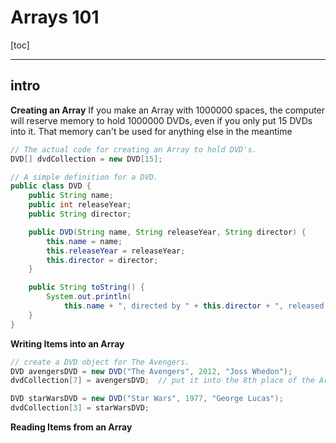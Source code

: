
# Arrays 101

[toc]

---

## intro

**Creating an Array**
If you make an Array with 1000000 spaces, the computer will reserve memory to hold 1000000 DVDs, even if you only put 15 DVDs into it. That memory can't be used for anything else in the meantime

```java
// The actual code for creating an Array to hold DVD's.
DVD[] dvdCollection = new DVD[15];

// A simple definition for a DVD.
public class DVD {
    public String name;
    public int releaseYear;
    public String director;

    public DVD(String name, String releaseYear, String director) {
        this.name = name;
        this.releaseYear = releaseYear;
        this.director = director;
    }

    public String toString() {
        System.out.println(
            this.name + ", directed by " + this.director + ", released in " + this.releaseYear));
    }
}
```

**Writing Items into an Array**

```java
// create a DVD object for The Avengers.
DVD avengersDVD = new DVD("The Avengers", 2012, "Joss Whedon");
dvdCollection[7] = avengersDVD;  // put it into the 8th place of the Array. the index: 7.

DVD starWarsDVD = new DVD("Star Wars", 1977, "George Lucas");
dvdCollection[3] = starWarsDVD;
```

**Reading Items from an Array**


































